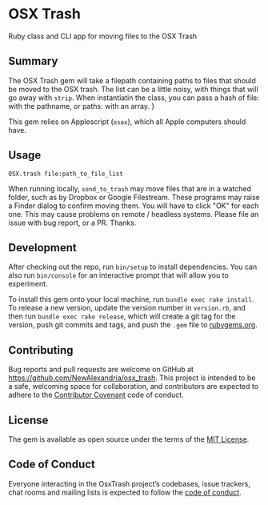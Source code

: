 # OSX Trash

Ruby class and CLI app for moving files to the OSX Trash

## Summary

The OSX Trash gem will take a filepath containing paths to files that should be moved to the OSX trash.  The list can be a little noisy, with things that will go away with `strip`. When instantiatin the class, you can pass a hash of file: with the pathname, or paths: with an array. }

This gem relies on Applescript (`osax`), which all Apple computers should have.

## Usage

```
OSX.trash file:path_to_file_list
```

When running locally, `send_to_trash` may move files that are in a watched folder, such as by Dropbox or Google Filestream.  These programs may raise a Finder dialog to confirm moving them.  You will have to click "OK" for each one.  This may cause problems on remote / headless systems.  Please file an issue with bug report, or a PR.  Thanks.


## Development

After checking out the repo, run `bin/setup` to install dependencies. You can also run `bin/console` for an interactive prompt that will allow you to experiment.

To install this gem onto your local machine, run `bundle exec rake install`. To release a new version, update the version number in `version.rb`, and then run `bundle exec rake release`, which will create a git tag for the version, push git commits and tags, and push the `.gem` file to [rubygems.org](https://rubygems.org).

## Contributing

Bug reports and pull requests are welcome on GitHub at https://github.com/NewAlexandria/osx_trash. This project is intended to be a safe, welcoming space for collaboration, and contributors are expected to adhere to the [Contributor Covenant](http://contributor-covenant.org) code of conduct.

## License

The gem is available as open source under the terms of the [MIT License](https://opensource.org/licenses/MIT).

## Code of Conduct

Everyone interacting in the OsxTrash project’s codebases, issue trackers, chat rooms and mailing lists is expected to follow the [code of conduct](https://github.com/NewAlexandria/osx_trash/blob/master/CODE_OF_CONDUCT.md).
